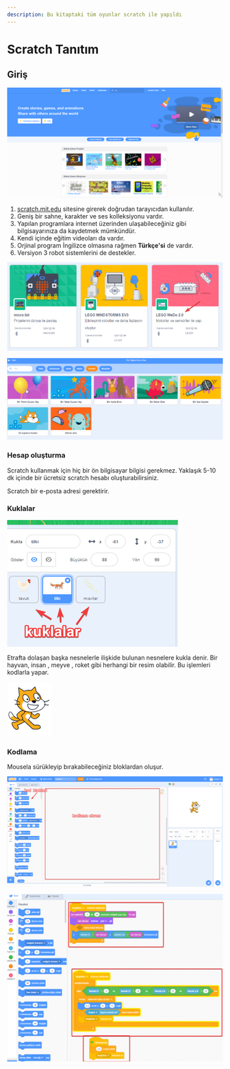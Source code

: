 ```yaml
---
description: Bu kitaptaki tüm oyunlar scratch ile yapıldı
---
```


# Scratch Tanıtım

## Giriş

![i&#x15F;te scratch bu sayfada](../.gitbook/assets/giris.png)

1. [scratch.mit.edu](https://scratch.mit.edu/) sitesine girerek doğrudan tarayıcıdan kullanılır.
2. Geniş bir sahne, karakter ve ses kolleksiyonu vardır.
3. Yapılan programlara internet üzerinden ulaşabileceğiniz gibi bilgisayarınıza da kaydetmek mümkündür.
4. Kendi içinde eğitim videoları da vardır.
5. Orjinal program İngilizce olmasına rağmen **Türkçe'si** de vardır.
6. Versiyon 3 robot sistemlerini de destekler.

![Bu kitapta WeDo kullanarak oyunlarda yazaca&#x11F;&#x131;z](../.gitbook/assets/wedodavar.png)

![s&#x131;k&#x131;&#x15F;t&#x131;&#x11F;&#x131;n&#x131;zda konu tekrar&#x131; i&#xE7;in oyun dersleri](../.gitbook/assets/dersler.png)

### Hesap oluşturma

Scratch kullanmak için hiç bir ön bilgisayar bilgisi gerekmez. Yaklaşık 5-10 dk içinde bir ücretsiz scratch hesabı oluşturabilirsiniz. 

Scratch bir e-posta adresi gerektirir.

### Kuklalar

![ili&#x15F;kiye girecek her&#x15F;ey birer kuklad&#x131;r](../.gitbook/assets/kuklalar.png)

Etrafta dolaşan başka nesnelerle ilişkide bulunan nesnelere kukla denir. Bir hayvan, insan , meyve , roket gibi herhangi bir resim olabilir. Bu işlemleri kodlarla  yapar.

![scratch ilk a&#xE7;&#x131;ld&#x131;&#x11F;&#x131;nda bu kedi ile ba&#x15F;lar](../.gitbook/assets/kedi.png)

### Kodlama

Mousela sürükleyip bırakabileceğiniz bloklardan oluşur.

![ilk a&#xE7;&#x131;ld&#x131;&#x11F;&#x131;nda standart bir scratch ekran&#x131;](../.gitbook/assets/scratch-ekrani.png)

![bloklar birbirine eklenerek kod yaz&#x131;l&#x131;r](../.gitbook/assets/bolkod.png)

